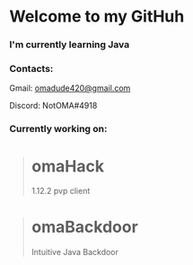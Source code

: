 # Welcome to my GitHuh

### I'm currently learning Java 


### Contacts:
Gmail: omadude420@gmail.com 

Discord: NotOMA#4918

### Currently working on:
> # omaHack
> 1.12.2 pvp client 

> # omaBackdoor
> Intuitive Java Backdoor


